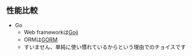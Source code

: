 
## 性能比較

* Go
  * Web frameworkは[Goji](https://goji.io/)
  * ORMは[GORM](http://jinzhu.me/gorm/)
  * すいません、単純に使い慣れているからという理由でのチョイスです
